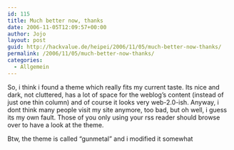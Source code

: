 ```yaml
---
id: 115
title: Much better now, thanks
date: 2006-11-05T12:09:57+00:00
author: Jojo
layout: post
guid: http://hackvalue.de/heipei/2006/11/05/much-better-now-thanks/
permalink: /2006/11/05/much-better-now-thanks/
categories:
  - Allgemein
---
```

So, i think i found a theme which really fits my current taste. Its nice and dark, not cluttered, has a lot of space for the weblog&#8217;s content (instead of just one thin column) and of course it looks very web-2.0-ish. Anyway, i dont think many people visit my site anymore, too bad, but oh well, i guess its my own fault. Those of you only using your rss reader should browse over to have a look at the theme.

Btw, the theme is called &#8220;gunmetal&#8221; and i modified it somewhat